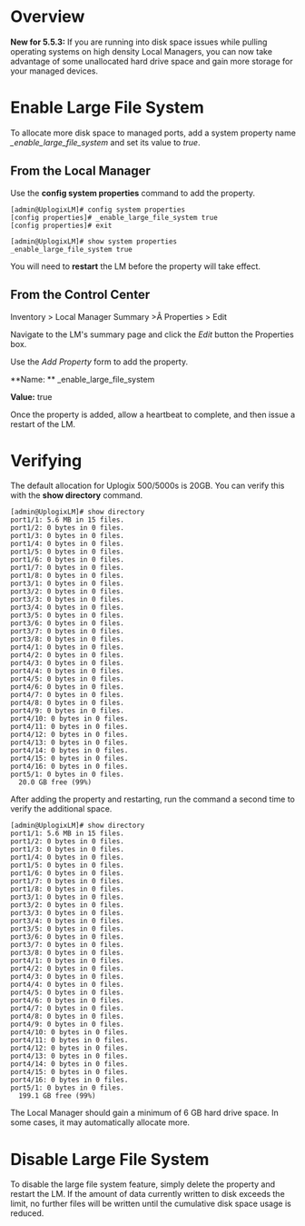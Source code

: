 # Overview

**New for 5.5.3:** If you are running into disk space issues while pulling operating systems on high density Local Managers, you can now take advantage of some unallocated hard drive space and gain more storage for your managed devices. 

# Enable Large File System

To allocate more disk space to managed ports, add a system property name *_enable_large_file_system* and set its value to *true*.

## From the Local Manager

Use the **config system properties** command to add the property.

```
[admin@UplogixLM]# config system properties
[config properties]# _enable_large_file_system true
[config properties]# exit

[admin@UplogixLM]# show system properties
_enable_large_file_system true
```

You will need to **restart** the LM before the property will take effect.

## From the Control Center

<div class='ucc' />Inventory > Local Manager Summary >Â Properties > Edit</div>

Navigate to the LM's summary page and click the *Edit* button the Properties box. 

Use the *Add Property* form to add the property.

**Name: ** _enable_large_file_system

**Value:** true

Once the property is added, allow a heartbeat to complete, and then issue a restart of the LM.

# Verifying

The default allocation for Uplogix 500/5000s is 20GB. You can verify this with the **show directory** command.

```
[admin@UplogixLM]# show directory
port1/1: 5.6 MB in 15 files.
port1/2: 0 bytes in 0 files.
port1/3: 0 bytes in 0 files.
port1/4: 0 bytes in 0 files.
port1/5: 0 bytes in 0 files.
port1/6: 0 bytes in 0 files.
port1/7: 0 bytes in 0 files.
port1/8: 0 bytes in 0 files.
port3/1: 0 bytes in 0 files.
port3/2: 0 bytes in 0 files.
port3/3: 0 bytes in 0 files.
port3/4: 0 bytes in 0 files.
port3/5: 0 bytes in 0 files.
port3/6: 0 bytes in 0 files.
port3/7: 0 bytes in 0 files.
port3/8: 0 bytes in 0 files.
port4/1: 0 bytes in 0 files.
port4/2: 0 bytes in 0 files.
port4/3: 0 bytes in 0 files.
port4/4: 0 bytes in 0 files.
port4/5: 0 bytes in 0 files.
port4/6: 0 bytes in 0 files.
port4/7: 0 bytes in 0 files.
port4/8: 0 bytes in 0 files.
port4/9: 0 bytes in 0 files.
port4/10: 0 bytes in 0 files.
port4/11: 0 bytes in 0 files.
port4/12: 0 bytes in 0 files.
port4/13: 0 bytes in 0 files.
port4/14: 0 bytes in 0 files.
port4/15: 0 bytes in 0 files.
port4/16: 0 bytes in 0 files.
port5/1: 0 bytes in 0 files.
  20.0 GB free (99%)
```

After adding the property and restarting, run the command a second time to verify the additional space.

```
[admin@UplogixLM]# show directory
port1/1: 5.6 MB in 15 files.
port1/2: 0 bytes in 0 files.
port1/3: 0 bytes in 0 files.
port1/4: 0 bytes in 0 files.
port1/5: 0 bytes in 0 files.
port1/6: 0 bytes in 0 files.
port1/7: 0 bytes in 0 files.
port1/8: 0 bytes in 0 files.
port3/1: 0 bytes in 0 files.
port3/2: 0 bytes in 0 files.
port3/3: 0 bytes in 0 files.
port3/4: 0 bytes in 0 files.
port3/5: 0 bytes in 0 files.
port3/6: 0 bytes in 0 files.
port3/7: 0 bytes in 0 files.
port3/8: 0 bytes in 0 files.
port4/1: 0 bytes in 0 files.
port4/2: 0 bytes in 0 files.
port4/3: 0 bytes in 0 files.
port4/4: 0 bytes in 0 files.
port4/5: 0 bytes in 0 files.
port4/6: 0 bytes in 0 files.
port4/7: 0 bytes in 0 files.
port4/8: 0 bytes in 0 files.
port4/9: 0 bytes in 0 files.
port4/10: 0 bytes in 0 files.
port4/11: 0 bytes in 0 files.
port4/12: 0 bytes in 0 files.
port4/13: 0 bytes in 0 files.
port4/14: 0 bytes in 0 files.
port4/15: 0 bytes in 0 files.
port4/16: 0 bytes in 0 files.
port5/1: 0 bytes in 0 files.
  199.1 GB free (99%)
```

<div class='info' />The Local Manager should gain a minimum of 6 GB hard drive space. In some cases, it may automatically allocate more.</div>

# Disable Large File System

To disable the large file system feature, simply delete the property and restart the LM. If the amount of data currently written to disk exceeds the limit, no further files will be written until the cumulative disk space usage is reduced.